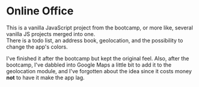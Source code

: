 # Online Office

This is a vanilla JavaScript project from the bootcamp, or more like, several vanilla JS projects merged into one.  
There is a todo list, an address book, geolocation, and the possibility to change the app's colors.  

I've finished it after the bootcamp but kept the original feel. Also, after the bootcamp, I've dabbled into Google Maps a little bit to add it to the geolocation module, and I've forgotten about the idea since it costs money **not** to have it make the app lag.

